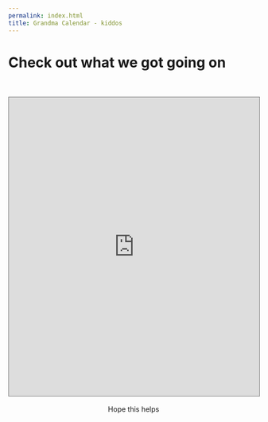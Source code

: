 ```yaml
---
permalink: index.html
title: Grandma Calendar - kiddos
---
```


# Check out what we got going on

<center>
<br />
<br />
<iframe src="https://calendar.google.com/calendar/embed?height=600&wkst=2&ctz=America%2FNew_York&showPrint=0&mode=AGENDA&showCalendars=0&src=YjU3NzQxM2U4M2VmMDY4ZjdjNDdiNzdhYzEwMjBlYjU0YWUyNGFhYWQ1YTM3YmE0NWE5ZjVlMWU3OGFlMWIwYkBncm91cC5jYWxlbmRhci5nb29nbGUuY29t&color=%237CB342" style="border:solid 1px #777" width="100%" height="600" frameborder="0" scrolling="no"></iframe>
<br />
<br />
Hope this helps
<br />
<br />
</center>
